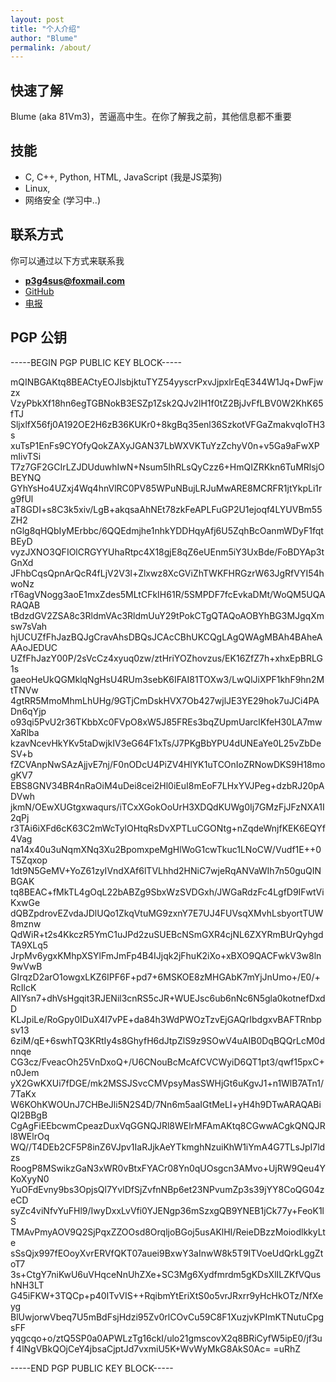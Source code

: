 ```yaml
---
layout: post
title: "个人介绍"
author: "Blume"
permalink: /about/
---
```


## 快速了解
Blume (aka 81Vm3)，苦逼高中生。在你了解我之前，其他信息都不重要

## 技能
- C, C++, Python, HTML, JavaScript (我是JS菜狗)
- Linux, 
- 网络安全 (学习中..)

## 联系方式
你可以通过以下方式来联系我
- **p3g4sus@foxmail.com**
- [GitHub](https://github.com/81Vm3)
- [电报](https://t.me/voy4g3r)

## PGP 公钥

-----BEGIN PGP PUBLIC KEY BLOCK-----

mQINBGAKtq8BEACtyEOJlsbjktuTYZ54yyscrPxvJjpxlrEqE344W1Jq+DwFjwzx
VzyPbkXf18hn6egTGBNokB3ESZp1Zsk2QJv2lH1f0tZ2BjJvFfLBV0W2KhK65fTJ
SljxlfX56fj0A192OE2H6zB36KUKr0+8kgBq35enl36SzkotVFGaZmakvqIoTH3s
xuTsP1EnFs9CYOfyQokZAXyJGAN37LbWXVKTuYzZchyV0n+v5Ga9aFwXPmIivTSi
T7z7GF2GCIrLZJDUduwhIwN+Nsum5IhRLsQyCzz6+HmQIZRKkn6TuMRlsjOBEYNQ
GYhYsHo4UZxj4Wq4hnVlRC0PV85WPuNBujLRJuMwARE8MCRFR1jtYkpLi1rg9fUl
aT8GDI+s8C3k5xiv/LgB+akqsaAhNEt78zkFeAPLFuGP2U1ejoqf4LYUVBm55ZH2
nGlg8qHQbIyMErbbc/6QQEdmjhe1nhkYDDHqyAfj6U5ZqhBcOanmWDyF1fqtBEyD
vyzJXNO3QFIOlCRGYYUhaRtpc4X18gjE8qZ6eUEnm5iY3UxBde/FoBDYAp3tGnXd
JFhbCqsQpnArQcR4fLjV2V3l+Zlxwz8XcGViZhTWKFHRGzrW63JgRfVYI54hwoNz
rT6agVNogg3aoE1mxZdes5MLtCFkIH61R/5SMPDF7fcEvkaDMt/WoQM5UQARAQAB
tBdzdGV2ZSA8c3RldmVAc3RldmUuY29tPokCTgQTAQoAOBYhBG3MJgqXmsw7sVah
hjUCUZfFhJazBQJgCravAhsDBQsJCAcCBhUKCQgLAgQWAgMBAh4BAheAAAoJEDUC
UZfFhJazY00P/2sVcCz4xyuq0zw/ztHriYOZhovzus/EK16ZfZ7h+xhxEpBRLG1s
gaeoHeUkQGMklqNgHsU4RUm3sebK6IFAI81TOXw3/LwQlJiXPF1khF9hn2MtTNVw
4gtRR5MmoMhmLhUHg/9GTjCmDskHVX7Ob427wjlJE3YE29hok7uJCi4PADn6qYjp
o93qi5PvU2r36TKbbXc0FVpO8xW5J85FREs3bqZUpmUarclKfeH30LA7mwXaRlba
kzavNcevHkYKv5taDwjkIV3eG64F1xTs/J7PKgBbYPU4dUNEaYe0L25vZbDeSV+b
fZCVAnpNwSAzAjjvE7nj/F0nODcU4PiZV4HlYK1uTCOnIoZRNowDKS9H18mogKV7
EBS8GNV34BR4nRaOiM4uDei8cei2Hl0iEuI8mEoF7LHxYVJPeg+dzbRJ20pADVwh
jkmN/OEwXUGtgxwaqurs/iTCxXGokOoUrH3XDQdKUWg0Ij7GMzFjJFzNXA1I2qPj
r3TAi6iXFd6cK63C2mWcTylOHtqRsDvXPTLuCGONtg+nZqdeWnjfKEK6EQYf4Vag
na14x40u3uNqmXNq3Xu2BpomxpeMgHlWoG1cwTkuc1LNoCW/Vudf1E++0T5Zqxop
1dt9N5GeMV+YoZ61zyIVndXAf6lTVLhhd2HNiC7wjeRqANVaWIh7n50guQINBGAK
tq8BEAC+fMkTL4gOqL22bABZg9SbxWzSVDGxh/JWGaRdzFc4LgfD9IFwtViKxwGe
dQBZpdrovEZvdaJDlUQo1ZkqVtuMG9zxnY7E7UJ4FUVsqXMvhLsbyortTUW8mznw
QdWiR+t2s4KkczR5YmC1uJPd2zuSUEBcNSmGXR4cjNL6ZXYRmBUrQyhgdTA9XLq5
JrpMv6ygxKMhpXSYlFmJmFp4B4IJjqk2jFhuK2iXo+xBXO9QACFwkV3w8ln9wVwB
GIrqzD2arO1owgxLKZ6IPF6F+pd7+6MSKOE8zMHGAbK7mYjJnUmo+/E0/+RcIlcK
AlIYsn7+dhVsHgqit3RJENil3cnRS5cJR+WUEJsc6ub6nNc6N5gla0kotnefDxdD
KLJpiLe/RoGpy0IDuX4I7vPE+da84h3WdPWOzTzvEjGAQrIbdgxvBAFTRnbpsv13
6ziM/qE+6swhTQ3KRtIy4s8GhyfH6dJtpZlS9z9SOwV4uAIB0DqBQQrLcM0dnnqe
CG3cz/FveacOh25VnDxoQ+/U6CNouBcMcAfCVCWyiD6QT1pt3/qwf15pxC+n0Jem
yX2GwKXUi7fDGE/mk2MSSJSvcCMVpsyMasSWHjGt6uKgvJ1+n1WlB7ATn1/7TaKx
W6KOhKWOUnJ7CHBeJli5N2S4D/7Nn6m5aaIGtMeLI+yH4h9DTwARAQABiQI2BBgB
CgAgFiEEbcwmCpeazDuxVqGGNQJRl8WElrMFAmAKtq8CGwwACgkQNQJRl8WElrOq
WQ//T4DEb2CF5P8inZ6VJpv1IaRJjkAeYTkmghNzuiKhW1iYmA4G7TLsJpI7ldzs
RoogP8MSwikzGaN3xWR0vBtxFYACr08Yn0qUOsgcn3AMvo+UjRW9Qeu4YKoXyyN0
YuOFdEvny9bs3OpjsQl7YvlDfSjZvfnNBp6et23NPvumZp3s39jYY8CoQG04zeCD
syZc4viNfvYuFHl9/IwyDxxLvVfi0YJENgp36mSzxgQB9YNEB1jCk77y+FeoK1lS
TMAvPmyAOV9Q2SjPqxZZOOsd8OrqljoBGoj5usAKlHI/ReieDBzzMoiodlkkyLte
sSsQjx997fEOoyXvrERVfQKT07auei9BxwY3aInwW8k5T9ITVoeUdQrkLggZtoT7
3s+CtgY7niKwU6uVHqceNnUhZXe+SC3Mg6Xydfmrdm5gKDsXlILZKfVQushNH3LT
G45iFKW+3TQCp+p40ITvVIS++RqibmYtEriXtS0o5vrJRxrr9yHcHkOTz/NfXeyg
BlUwjorwVbeq7U5mBdFsjHdzi95Zv0rlCOvCu59C8F1XuzjvKPImKTNutuCpgsFF
yqgcqo+o/ztQ5SP0a0APWLzTg16ckI/ulo21gmscovX2q8BRiCyfW5ipE0/jf3uf
4lNgVBkQOjCeY4jbsaCjptJd7vxmiU5K+WvWyMkG8AkS0Ac=
=uRhZ

-----END PGP PUBLIC KEY BLOCK-----